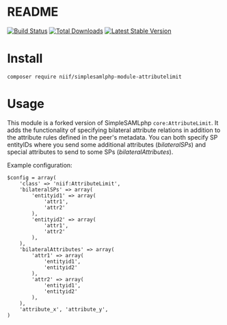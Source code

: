 # README
[![Build Status](https://travis-ci.org/NIIF/simplesamlphp-module-attributelimit.svg?branch=master)](https://travis-ci.org/NIIF/simplesamlphp-module-attributelimit)
[![Total Downloads](https://poser.pugx.org/niif/simplesamlphp-module-attributelimit/d/total.png)](https://packagist.org/packages/niif/simplesamlphp-module-attributelimit)
[![Latest Stable Version](https://poser.pugx.org/niif/simplesamlphp-module-attributelimit/v/stable.png)](https://packagist.org/packages/niif/simplesamlphp-module-attributelimit)

# Install
`composer require niif/simplesamlphp-module-attributelimit`

# Usage
This module is a forked version of SimpleSAMLphp ```core:AttributeLimit```. It adds the functionality of specifying bilateral attribute relations in addition to the attribute rules defined in the peer's metadata. You can both specify SP entityIDs where you send some additional attributes (_bilateralSPs_) and special attributes to send to some SPs (_bilateralAttributes_).

Example configuration:

```
$config = array(
    'class' => 'niif:AttributeLimit',
    'bilateralSPs' => array(
        'entityid1' => array(
            'attr1',
            'attr2'
        ),
        'entityid2' => array(
            'attr1',
            'attr2'
        ),
    ),
    'bilateralAttributes' => array(
        'attr1' => array(
            'entityid1',
            'entityid2'
        ),
        'attr2' => array(
            'entityid1',
            'entityid2'
        ),
    ),
    'attribute_x', 'attribute_y',
)
```
